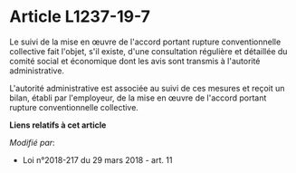 # Article L1237-19-7

Le suivi de la mise en œuvre de l'accord portant rupture conventionnelle collective fait l'objet, s'il existe, d'une
consultation régulière et détaillée du comité social et économique dont les avis sont transmis à l'autorité administrative.

L'autorité administrative est associée au suivi de ces mesures et reçoit un bilan, établi par l'employeur, de la mise en
œuvre de l'accord portant rupture conventionnelle collective.

**Liens relatifs à cet article**

_Modifié par_:

  - Loi n°2018-217 du 29 mars 2018 - art. 11
